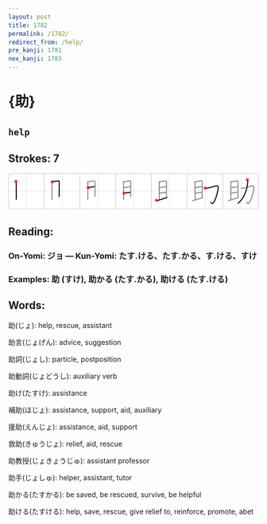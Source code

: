 ```yaml
---
layout: post
title: 1782
permalink: /1782/
redirect_from: /help/
pre_kanji: 1781
nex_kanji: 1783
---
```


# {助}

## `help`

## Strokes: 7

<div class="stroke"><img src="../images/E58AA9.png" /></div>

## Reading:

### On-Yomi: ジョ &mdash; Kun-Yomi: たす.ける、たす.かる、す.ける、すけ

### Examples: 助 (すけ), 助かる (たす.かる), 助ける (たす.ける)

## Words:

助(じょ): help, rescue, assistant

助言(じょげん): advice, suggestion

助詞(じょし): particle, postposition

助動詞(じょどうし): auxiliary verb

助け(たすけ): assistance

補助(ほじょ): assistance, support, aid, auxiliary

援助(えんじょ): assistance, aid, support

救助(きゅうじょ): relief, aid, rescue

助教授(じょきょうじゅ): assistant professor

助手(じょしゅ): helper, assistant, tutor

助かる(たすかる): be saved, be rescued, survive, be helpful

助ける(たすける): help, save, rescue, give relief to, reinforce, promote, abet
